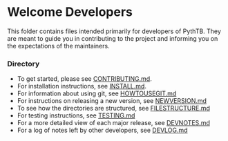 # Welcome Developers
This folder contains files intended primarily for developers of PythTB. They are meant to guide you
in contributing to the project and informing you on the expectations of the maintainers. 

### Directory
- To get started, please see [CONTRIBUTING.md](../CONTRIBUTING.md).
- For installation instructions, see [INSTALL.md](INSTALL.md).
- For information about using git, see [HOWTOUSEGIT.md](HOWTOUSEGIT.md)
- For instructions on releasing a new version, see [NEWVERSION.md](NEWVERSION.md)
- To see how the directories are structured, see [FILESTRUCTURE.md](FILESTRUCTURE.md)
- For testing instructions, see [TESTING.md](TESTING.md)
- For a more detailed view of each major release, see [DEVNOTES.md](DEVNOTES.md)
- For a log of notes left by other developers, see [DEVLOG.md](DEVLOG.md)

